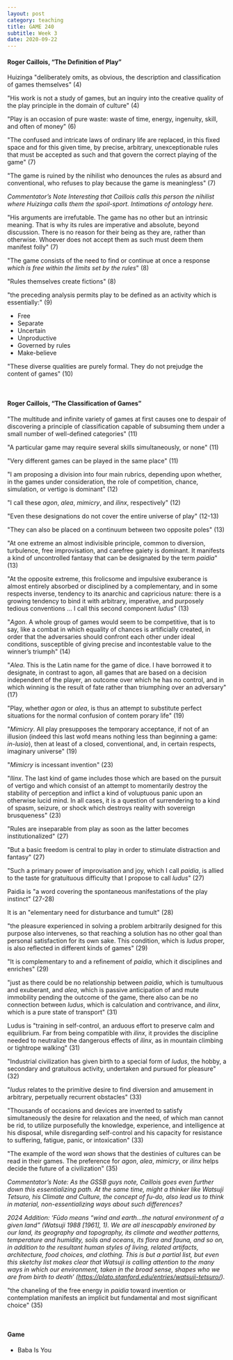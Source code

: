 ```yaml
---
layout: post
category: teaching
title: GAME 240 
subtitle: Week 3
date: 2020-09-22
---
```


#### Roger Caillois, “The Definition of Play”

Huizinga "deliberately omits, as obvious, the description and classification of games themselves" (4)

"His work is not a study of games, but an inquiry into the creative quality of the play principle in the domain of culture" (4)

"Play is an occasion of pure waste: waste of time, energy, ingenuity, skill, and often of money" (6)

"The confused and intricate laws of ordinary life are replaced, in this fixed space and for this given time, by precise, arbitrary, unexceptionable rules that must be accepted as such and that govern the correct playing of the game" (7)

"The game is ruined by the nihilist who denounces the rules as absurd and conventional, who refuses to play because the game is meaningless" (7)

*Commentator’s Note Interesting that Caillois calls this person the nihilist where Huizinga calls them the spoil-sport. Intimations of ontology here.*

"His arguments are irrefutable. The game has no other but an intrinsic meaning. That is why its rules are imperative and absolute, beyond discussion. There is no reason for their being as they are, rather than otherwise. Whoever does not accept them as such must deem them manifest folly" (7)

"The game consists of the need to find or continue at once a response *which is free within the limits set by the rules*" (8)

"Rules themselves create fictions" (8)

"the preceding analysis permits play to be defined as an activity which is essentially:" (9)

- Free
- Separate
- Uncertain
- Unproductive
- Governed by rules
- Make-believe

"These diverse qualities are purely formal. They do not prejudge the content of games" (10)

<br>


#### Roger Caillois, “The Classification of Games”

"The multitude and infinite variety of games at first causes one to despair of discovering a principle of classification capable of subsuming them under a small number of well-defined categories" (11)

"A particular game may require several skills simultaneously, or none" (11)

"Very different games can be played in the same place" (11)

"I am proposing a division into four main rubrics, depending upon whether, in the games under consideration, the role of competition, chance, simulation, or vertigo is dominant" (12)

"I call these *agon*, *alea*, *mimicry*, and *ilinx*, respectively" (12)

"Even these designations do not cover the entire universe of play" (12-13)

"They can also be placed on a continuum between two opposite poles" (13)

"At one extreme an almost indivisible principle, common to diversion, turbulence, free improvisation, and carefree gaiety is dominant. It manifests a kind of uncontrolled fantasy that can be designated by the term *paidia*" (13)

"At the opposite extreme, this frolicsome and impulsive exuberance is almost entirely absorbed or disciplined by a complementary, and in some respects inverse, tendency to its anarchic and capricious nature: there is a growing tendency to bind it with arbitrary, imperative, and purposely tedious conventions ... I call this second component *ludus*" (13)

"*Agon*. A whole group of games would seem to be competitive, that is to say, like a combat in which equality of chances is artificially created, in order that the adversaries should confront each other under ideal conditions, susceptible of giving precise and incontestable value to the winner’s triumph" (14)

"*Alea*. This is the Latin name for the game of dice. I have borrowed it to designate, in contrast to agon, all games that are based on a decision independent of the player, an outcome over which he has no control, and in which winning is the result of fate rather than triumphing over an adversary" (17)

"Play, whether *agon* or *alea*, is thus an attempt to substitute perfect situations for the normal confusion of contem porary life" (19)

"*Mimicry*. All play presupposes the temporary acceptance, if not of an illusion (indeed this last wofd means nothing less than beginning a game: *in-lusio*), then at least of a closed, conventional, and, in certain respects, imaginary universe" (19)

"*Mimicry* is incessant invention" (23)

"*llinx*. The last kind of game includes those which are based on the pursuit of vertigo and which consist of an attempt to momentarily destroy the stability of perception and inflict a kind of voluptuous panic upon an otherwise lucid mind. In all cases, it is a question of surrendering to a kind of spasm, seizure, or shock which destroys reality with sovereign brusqueness" (23)

"Rules are inseparable from play as soon as the latter becomes institutionalized" (27)

"But a basic freedom is central to play in order to stimulate distraction and fantasy" (27)

"Such a primary power of improvisation and joy, which I call *paidia*, is allied to the taste for gratuituous difficulty that I propose to call *ludus*" (27)

Paidia is "a word covering the spontaneous manifestations of the play instinct" (27-28)

It is an "elementary need for disturbance and tumult" (28)

"the pleasure experienced in solving a problem arbitrarily designed for this purpose also intervenes, so that reaching a solution has no other goal than personal satisfaction for its own sake. This condition, which is *ludus* proper, is also reflected in different kinds of games" (29)

"It is complementary to and a refinement of *paidia*, which it disciplines and enriches" (29)

"just as there could be no relationship between *paidia*, which is tumultuous and exuberant, and *alea*, which is passive anticipation of and mute immobility pending the outcome of the game, there also can be no connection between *ludus*, which is calculation and contrivance, and *ilinx*, which is a pure state of transport" (31)

Ludus is "training in self-control, an arduous effort to preserve calm and equilibrium. Far from being compatible with *ilinx*, it provides the discipline needed to neutralize the dangerous effects of *ilinx*, as in mountain climbing or tightrope walking" (31)

"Industrial civilization has given birth to a special form of *ludus*, the hobby, a secondary and gratuitous activity, undertaken and pursued for pleasure" (32)

"*ludus* relates to the primitive desire to find diversion and amusement in arbitrary, perpetually recurrent obstacles" (33)

"Thousands of occasions and devices are invented to satisfy simultaneously the desire for relaxation and the need, of which man cannot be rid, to utilize purposefully the knowledge, experience, and intelligence at his disposal, while disregarding self-control and his capacity for resistance to suffering, fatigue, panic, or intoxication" (33)

"The example of the word *wan* shows that the destinies of cultures can be read in their games. The preference for *agon*, *alea*, *mimicry*, or *ilinx* helps decide the future of a civilization" (35)

*Commentator’s Note: As the GSSB guys note, Caillois goes even further down this essentializing path. At the same time, might a thinker like Watsuji Tetsuro, his Climate and Culture, the concept of fu-do, also lead us to think in material, non-essentializing ways about such differences?*

*2024 Addition: ‘Fūdo means “wind and earth…the natural environment of a given land” (Watsuji 1988 [1961], 1). We are all inescapably environed by our land, its geography and topography, its climate and weather patterns, temperature and humidity, soils and oceans, its flora and fauna, and so on, in addition to the resultant human styles of living, related artifacts, architecture, food choices, and clothing. This is but a partial list, but even this sketchy list makes clear that Watsuji is calling attention to the many ways in which our environment, taken in the broad sense, shapes who we are from birth to death’ (https://plato.stanford.edu/entries/watsuji-tetsuro/).*

"the chaneling of the free energy in *paidia* toward invention or contemplation manifests an implicit but fundamental and most significant choice" (35)

<br>

#### Game

* Baba Is You
